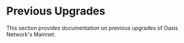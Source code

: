 # Previous Upgrades

This section provides documentation on previous upgrades of Oasis Network's Mainnet.

